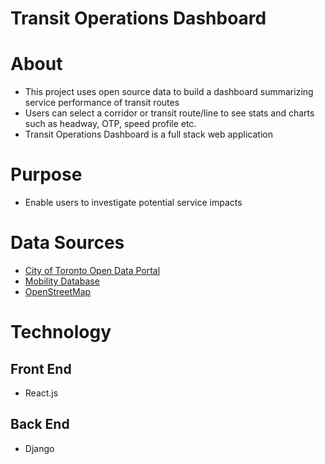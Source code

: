 # Transit Operations Dashboard

# About
- This project uses open source data to build a dashboard summarizing service performance of transit routes
- Users can select a corridor or transit route/line to see stats and charts such as headway, OTP, speed profile etc.
- Transit Operations Dashboard is a full stack web application

# Purpose
- Enable users to investigate potential service impacts

# Data Sources
- [City of Toronto Open Data Portal](https://open.toronto.ca/)
- [Mobility Database](https://mobilitydatabase.org/)
- [OpenStreetMap](https://www.openstreetmap.org/about)

# Technology
## Front End
- React.js

## Back End
- Django

